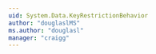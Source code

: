 ```yaml
---
uid: System.Data.KeyRestrictionBehavior
author: "douglaslMS"
ms.author: "douglasl"
manager: "craigg"
---
```

